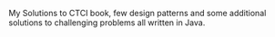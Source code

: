 My Solutions to CTCI book, few design patterns and some additional solutions to challenging problems all written in Java.
